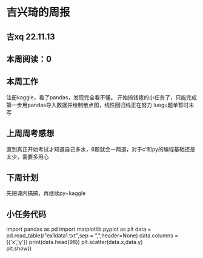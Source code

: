 # 吉兴琦的周报 

## 吉xq 22.11.13

## 本周阅读：0

## 本周工作
注册kaggle，看了pandas，发现完全看不懂。
开始搞钱佬的小任务了，只能完成第一步用pandas导入数据并绘制散点图，线性回归线正在努力
luogu题单暂时未写

## 上周周考感想
直到真正开始考试才知道自己多水，6题就会一两道，对于c'和py的编程基础还是太少，需要多用心


## 下周计划
先把课内搞搞，再继续py+kaggle

## 小任务代码
import pandas as pd
import matplotlib.pyplot as plt
data = pd.read_table(r"ex1data1.txt",sep = ",",header=None)
data.columns = ({'x','y'})
print(data.head(98)) 
plt.scatter(data.x,data.y)  
plt.show()